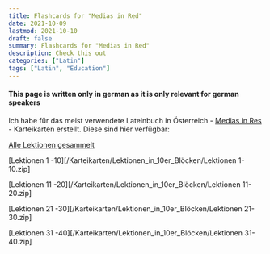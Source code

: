 ```yaml
---
title: Flashcards for "Medias in Red"
date: 2021-10-09
lastmod: 2021-10-10
draft: false
summary: Flashcards for "Medias in Red"
description: Check this out
categories: ["Latin"]
tags: ["Latin", "Education"]
---
```


#### This page is written only in __german__ as it is only relevant for german speakers

Ich habe für das meist verwendete Lateinbuch in Österreich - [Medias in Res](https://www.veritas.at/medias-in-res-l6-3-4-neu.html?edu_grp=16&series=246&subject=16) - Karteikarten erstellt. Diese sind hier verfügbar:

[Alle Lektionen gesammelt](/Karteikarten/Karteikartenlisten.zip)

[Lektionen 1 -10][/Karteikarten/Lektionen_in_10er_Blöcken/Lektionen 1-10.zip]

[Lektionen 11 -20][/Karteikarten/Lektionen_in_10er_Blöcken/Lektionen 11-20.zip]

[Lektionen 21 -30][/Karteikarten/Lektionen_in_10er_Blöcken/Lektionen 21-30.zip]

[Lektionen 31 -40][/Karteikarten/Lektionen_in_10er_Blöcken/Lektionen 31-40.zip]
